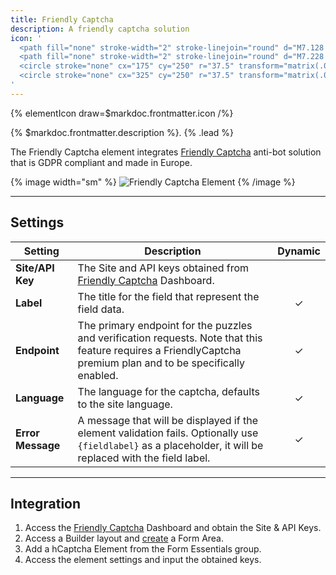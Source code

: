 ```yaml
---
title: Friendly Captcha
description: A friendly captcha solution
icon: '
  <path fill="none" stroke-width="2" stroke-linejoin="round" d="M7.128 24.941c5.446 5.446 14.41 5.446 19.856 0l-2.978-2.977c-3.813 3.811-10.086 3.811-13.899 0L7.128 24.94Z"/>
  <path fill="none" stroke-width="2" stroke-linejoin="round" d="M7.228 15.014c0 3.608 2.878 6.949 2.879 6.949L7.13 24.94a14.003 14.003 0 0 1-4.114-9.926c0-7.75 6.29-14.04 14.04-14.04a14.04 14.04 0 0 1 9.928 4.112l-2.978 2.978a9.832 9.832 0 0 0-6.951-2.88c-5.391 0-9.828 4.436-9.828 9.828v.002Z"/>
  <circle stroke="none" cx="175" cy="250" r="37.5" transform="matrix(.0586 0 0 .0586 2.497 .352)"/>
  <circle stroke="none" cx="325" cy="250" r="37.5" transform="matrix(.0586 0 0 .0586 2.497 .352)"/>
'
---
```


{% elementIcon draw=$markdoc.frontmatter.icon /%}

{% $markdoc.frontmatter.description %}. {% .lead %}

The Friendly Captcha element integrates [Friendly Captcha](https://friendlycaptcha.com/) anti-bot solution that is GDPR compliant and made in Europe.

{% image width="sm" %}
![Friendly Captcha Element](/assets/ytp/forms/captcha/fcaptcha.webp)
{% /image %}

---

## Settings

| Setting | Description | Dynamic |
| ------- | ----------- | :-----: |
| **Site/API Key** | The Site and API keys obtained from [Friendly Captcha](https://friendlycaptcha.com/) Dashboard. |
| **Label** | The title for the field that represent the field data. | &#x2713; |
| **Endpoint** | The primary endpoint for the puzzles and verification requests. Note that this feature requires a FriendlyCaptcha premium plan and to be specifically enabled. | &#x2713; |
| **Language** | The language for the captcha, defaults to the site language. | &#x2713; |
| **Error Message** | A message that will be displayed if the element validation fails. Optionally use `{fieldlabel}` as a placeholder, it will be replaced with the field label. | &#x2713; |

---

## Integration

1. Access the [Friendly Captcha](https://friendlycaptcha.com/) Dashboard and obtain the Site & API Keys.
1. Access a Builder layout and [create](../../setup#creating-a-form) a Form Area.
1. Add a hCaptcha Element from the Form Essentials group.
1. Access the element settings and input the obtained keys.
